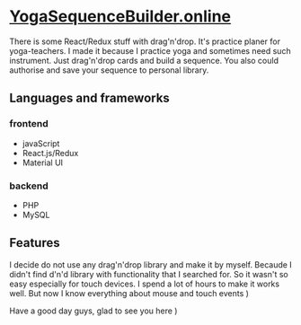 # [YogaSequenceBuilder.online](https://yogasequencebuilder.online)
There is some React/Redux stuff with drag'n'drop.
It's practice planer for yoga-teachers. I made it because I practice yoga and sometimes need such instrument.
Just drag'n'drop cards and build a sequence. You also could authorise and save your sequence to personal library.

## Languages and frameworks
### frontend
- javaScript
- React.js/Redux
- Material UI

### backend
- PHP
- MySQL

## Features
I decide do not use any drag'n'drop library and make it by myself. Becaude I didn't find d'n'd library with functionality that I searched for.
So it wasn't so easy especially for touch devices. I spend a lot of hours to make it works well. But now I know everything about mouse and touch events )

Have a good day guys, glad to see you here )
